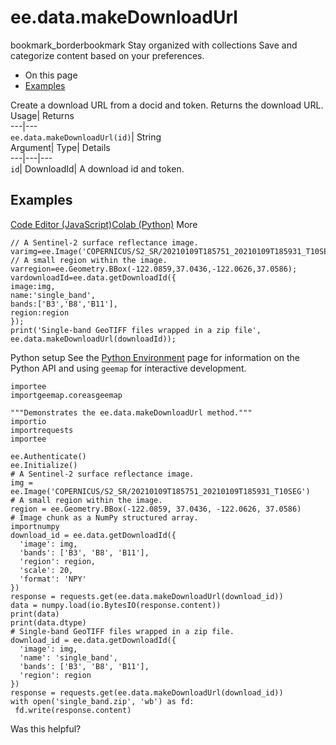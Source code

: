  
#  ee.data.makeDownloadUrl
bookmark_borderbookmark Stay organized with collections  Save and categorize content based on your preferences.
  * On this page
  * [Examples](https://developers.google.com/earth-engine/apidocs/ee-data-makedownloadurl#examples)


Create a download URL from a docid and token. 
Returns the download URL.
Usage| Returns  
---|---  
`ee.data.makeDownloadUrl(id)`| String  
Argument| Type| Details  
---|---|---  
`id`| DownloadId| A download id and token.  
## Examples
[Code Editor (JavaScript)](https://developers.google.com/earth-engine/apidocs/ee-data-makedownloadurl#code-editor-javascript-sample)[Colab (Python)](https://developers.google.com/earth-engine/apidocs/ee-data-makedownloadurl#colab-python-sample) More
```
// A Sentinel-2 surface reflectance image.
varimg=ee.Image('COPERNICUS/S2_SR/20210109T185751_20210109T185931_T10SEG');
// A small region within the image.
varregion=ee.Geometry.BBox(-122.0859,37.0436,-122.0626,37.0586);
vardownloadId=ee.data.getDownloadId({
image:img,
name:'single_band',
bands:['B3','B8','B11'],
region:region
});
print('Single-band GeoTIFF files wrapped in a zip file',
ee.data.makeDownloadUrl(downloadId));
```
Python setup
See the [ Python Environment](https://developers.google.com/earth-engine/guides/python_install) page for information on the Python API and using `geemap` for interactive development.
```
importee
importgeemap.coreasgeemap
```
```
"""Demonstrates the ee.data.makeDownloadUrl method."""
importio
importrequests
importee

ee.Authenticate()
ee.Initialize()
# A Sentinel-2 surface reflectance image.
img = ee.Image('COPERNICUS/S2_SR/20210109T185751_20210109T185931_T10SEG')
# A small region within the image.
region = ee.Geometry.BBox(-122.0859, 37.0436, -122.0626, 37.0586)
# Image chunk as a NumPy structured array.
importnumpy
download_id = ee.data.getDownloadId({
  'image': img,
  'bands': ['B3', 'B8', 'B11'],
  'region': region,
  'scale': 20,
  'format': 'NPY'
})
response = requests.get(ee.data.makeDownloadUrl(download_id))
data = numpy.load(io.BytesIO(response.content))
print(data)
print(data.dtype)
# Single-band GeoTIFF files wrapped in a zip file.
download_id = ee.data.getDownloadId({
  'image': img,
  'name': 'single_band',
  'bands': ['B3', 'B8', 'B11'],
  'region': region
})
response = requests.get(ee.data.makeDownloadUrl(download_id))
with open('single_band.zip', 'wb') as fd:
 fd.write(response.content)
```

Was this helpful?
